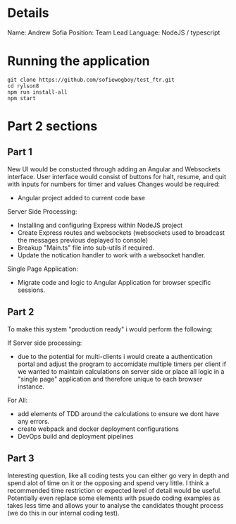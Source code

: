 # Details
Name: Andrew Sofia
Position: Team Lead
Language: NodeJS / typescript

# Running the application
```
git clone https://github.com/sofiewogboy/test_ftr.git
cd rylson8
npm run install-all
npm start 
```

# Part 2 sections

## Part 1

New UI would be constucted through adding an Angular and Websockets interface.
User interface would consist of buttons for halt, resume, and quit with inputs for numbers for timer and values
Changes would be required:

- Angular project added to current code base

Server Side Processing:
- Installing and configuring Express within NodeJS project
- Create Express routes and websockets (websockets used to broadcast the messages previous deplayed to console)
- Breakup "Main.ts" file into sub-utils if required. 
- Update the notication handler to work with a websocket handler.

Single Page Application:
- Migrate code and logic to Angular Application for browser specific sessions.

## Part 2

To make this system "production ready" i would perform the following:

If Server side processing: 
- due to the potential for multi-clients i would create a authentication portal and adjust the program to accomidate multiple timers per client if we wanted to maintain calculations on server side or place all logic in a "single page" application and therefore unique to each browser instance. 

For All:
- add elements of TDD around the calculations to ensure we dont have any errors. 
- create webpack and docker deployment configurations
- DevOps build and deployment pipelines

## Part 3

Interesting question, like all coding tests you can either go very in depth and spend alot of time on it or the opposing and spend very little. I think a recommended time restriction or expected level of detail would be useful. Potentially even replace some elements with psuedo coding examples as takes less time and allows your to analyse the candidates thought process (we do this in our internal coding test).